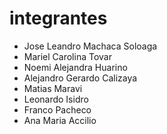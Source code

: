 # integrantes
- Jose Leandro Machaca Soloaga
- Mariel Carolina Tovar
- Noemi Alejandra Huarino
- Alejandro Gerardo Calizaya
- Matias Maravi
- Leonardo Isidro
- Franco Pacheco
- Ana Maria Accilio
